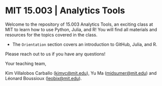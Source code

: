 # MIT 15.003 | Analytics Tools

Welcome to the repository of 15.003 Analytics Tools, an exciting class at MIT to learn how to use Python, Julia, and R! 
You will find all materials and resources for the topics covered in the class. 

- The ```Orientation``` section covers an introduction to GitHub, Julia, and R.

Please reach out to us if you have any questions!

Your teaching team,

Kim Villalobos Carballo (kimvc@mit.edu), Yu Ma (midsumer@mit.edu) and Léonard Boussioux (leobix@mit.edu).
